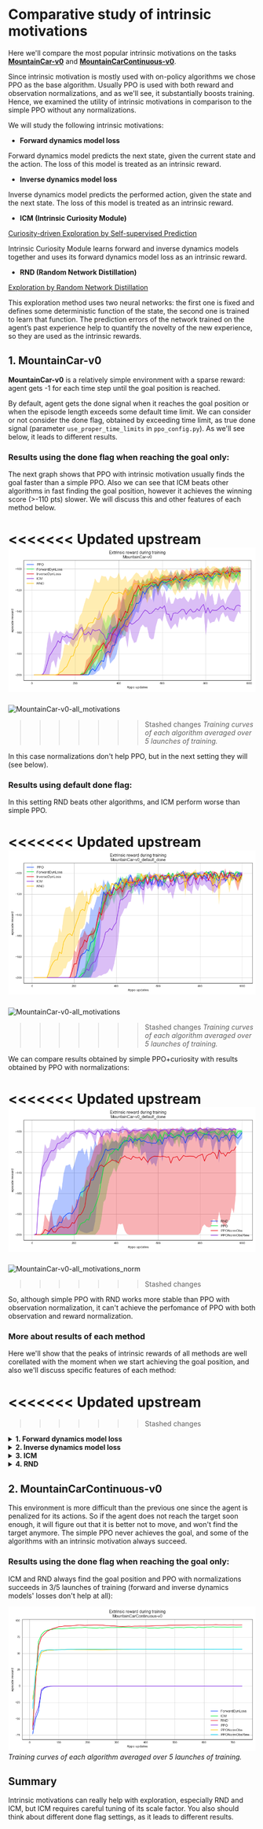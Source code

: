 # Comparative study of intrinsic motivations

Here we'll compare the most popular intrinsic motivations on the tasks [__MountainCar-v0__](https://gym.openai.com/envs/MountainCar-v0/) and [__MountainCarContinuous-v0__](https://gym.openai.com/envs/MountainCarContinuous-v0/).

Since intrinsic motivation is mostly used with on-policy algorithms we chose PPO as the base algorithm. Usually PPO is used with both reward and observation normalizations, and as we'll see, it substantially boosts training. Hence, we examined the utility of intrinsic motivations in comparison to the simple PPO without any normalizations.

We will study the following intrinsic motivations:

- __Forward dynamics model loss__

Forward dynamics model predicts the next state, given the current state and the action. The loss of this model is treated as an intrinsic reward.

- __Inverse dynamics model loss__

Inverse dynamics model predicts the performed action, given the state and the next state. The loss of this model is treated as an intrinsic reward.

- __ICM (Intrinsic Curiosity Module)__

[Curiosity-driven Exploration by Self-supervised Prediction](https://arxiv.org/abs/1705.05363)

Intrinsic Curiosity Module learns forward and inverse dynamics models together and uses its forward dynamics model loss as an intrinsic reward.

- __RND (Random Network Distillation)__

[Exploration by Random Network Distillation](https://arxiv.org/abs/1810.12894)

This exploration method uses two neural networks: the first one is fixed and defines some deterministic function of the state, the second one is trained to learn that function. The prediction errors of the network trained on the agent’s past experience help to quantify the novelty of the new experience, so they are used as the intrinsic rewards.

## 1. MountainCar-v0

__MountainCar-v0__ is a relatively simple environment with a sparse reward: agent gets -1 for each time step until the goal position is reached.

By default, agent gets the done signal when it reaches the goal position or when the episode length exceeds some default time limit. We can consider or not consider the done flag, obtained by exceeding time limit, as true done signal (parameter ```use_proper_time_limits``` in ```ppo_config.py```). As we'll see below, it leads to different results.

### Results using the done flag when reaching the goal only:

The next graph shows that PPO with intrinsic motivation usually finds the goal faster than a simple PPO. Also we can see that ICM beats other algorithms in fast finding the goal position, however it achieves the winning score (>-110 pts) slower. We will discuss this and other features of each method below.

<<<<<<< Updated upstream
![MountainCar-v0-all_motivations](src/pictures/train_rew_all_motivations_MountainCar-v0.png) 
=======
![MountainCar-v0-all_motivations](./pictures/train_rew_all_motivations_MountainCar-v0.png) 
>>>>>>> Stashed changes
*Training curves of each algorithm averaged over 5 launches of training.*

In this case normalizations don't help PPO, but in the next setting they will (see below).

### Results using default done flag:

In this setting RND beats other algorithms, and ICM perform worse than simple PPO.

<<<<<<< Updated upstream
![MountainCar-v0-all_motivations](src/pictures/train_rew_all_motivations_MountainCar-v0_default_done.png) 
=======
![MountainCar-v0-all_motivations](./pictures/train_rew_all_motivations_MountainCar-v0_default_done.png) 
>>>>>>> Stashed changes
*Training curves of each algorithm averaged over 5 launches of training.*

We can compare results obtained by simple PPO+curiosity with results obtained by PPO with normalizations:

<<<<<<< Updated upstream
![MountainCar-v0-all_motivations_norm](src/pictures/train_rew_normalizations_MountainCar-v0_default_done.png)
=======
![MountainCar-v0-all_motivations_norm](./pictures/train_rew_normalizations_MountainCar-v0_default_done.png)
>>>>>>> Stashed changes

So, although simple PPO with RND works more stable than PPO with observation normalization, it can't achieve the perfomance of PPO with both observation and reward normalization. 

### More about results of each method

Here we'll show that the peaks of intrinsic rewards of all methods are well corellated with the moment when we start achieving the goal position, and also we'll discuss specific features of each method:

<<<<<<< Updated upstream
=======
$$$$
>>>>>>> Stashed changes
<details>
<summary><b>1. Forward dynamics model loss</b></summary>
As we expected, the loss of the forward dynamics model is well correlated with the moment when we start achieving goal. Another good feature is that the total intrinsic episode reward doesn't greatly exceed maximum intrinsic reward during the episode, which means that intrinsic reward is mostly small and exceeds zero only at some interesting transitions.

![intrinsic_stats_RND_MountainCar-v0](src/pictures/intrinsic_stats_forward_true_done_MountainCar-v0_true_done.png)
    
</details>

<details>
<summary><b>2. Inverse dynamics model loss</b></summary>
Although we can see that the biggest intrinsic episode reward corresponds to the start of training, we also can see that the maximum reward in these starting episodes is small which means that intrinsic rewards are distributed evenly across transitions and therefore have no effect. And we can see the second peak in the moment when we start achieving goal:

![intrinsic_stats_RND_MountainCar-v0](src/pictures/intrinsic_stats_inverse_true_done_MountainCar-v0_true_done.png)
    
</details>

<details>
<summary><b>3. ICM</b></summary>
    
The ICM output, as well as forward dynamics loss and inverse dynamics loss, is not normalized in the way it is normalized at RND module, and it's a little complicated to scale ICM outputs properly, because their magnitude changes from run to run. 
    
For example, the scaling factor 10 was used in the setting with default done flag:

![intrinsic_stats_RND_MountainCar-v0](src/pictures/intrinsic_stats_icm_default_done_MountainCar-v0_default_done.png)
    
And scaling factor 50 was used in the setting with proper done flag:

![intrinsic_stats_RND_MountainCar-v0](src/pictures/intrinsic_stats_icm_true_done_MountainCar-v0_true_done.png)    

So it appears that the big scale of the intrinsic reward in the experiment with proper done flag is the main reason it converges slower, and its small scale in the second experiment is the reason why it doesn't enhance exploration.

</details>

<details>
<summary><b>4. RND</b></summary>
RND loss is a little less correlated with extrinsic reward obtained by the agent:

![intrinsic_stats_RND_MountainCar-v0](src/pictures/intrinsic_stats_rnd_true_done_MountainCar-v0_true_done.png)   
    
In accordance with the original paper, the input observations to RND module are normalized with the normalization parameters obtained by stepping a random agent in the environment for a small number of steps before beginning of optimization. Intrinsic reward is normalized by dividing it by a running estimate of the standard deviations of the intrinsic returns, and this is important, otherwise the output reward quickly goes to zero. Unlike the original paper, the critic network of PPO agent is not two headed to estimate intrinsic and extrinsic rewards separately, so it can be done to enhance the current results.

</details>



## 2. MountainCarContinuous-v0

This environment is more difficult than the previous one since the agent is penalized for its actions. So if the agent does not reach the target soon enough, it will figure out that it is better not to move, and won't find the target anymore. The simple PPO never achieves the goal, and some of the algorithms with an intrinsic motivation always succeed.

### Results using the done flag when reaching the goal only:

ICM and RND always find the goal position and PPO with normalizations succeeds in 3/5 launches of training (forward and inverse dynamics models' losses don't help at all):

![MountainCar-v0-all_motivations](src/pictures/train_rew_all_MountainCarContinuous-v0.png)
*Training curves of each algorithm averaged over 5 launches of training.*


## Summary

Intrinsic motivations can really help with exploration, especially RND and ICM, but ICM requires careful tuning of its scale factor. You also should think about different done flag settings, as it leads to different results.

